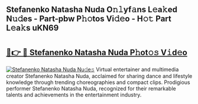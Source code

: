 ## Stefanenko Natasha Nuda O𝚗𝚕yf𝚊ns L𝚎a𝚔ed N𝚞𝚍es - Part-pbw P𝚑𝚘tos Vi𝚍𝚎o - H𝚘𝚝 Part L𝚎a𝚔s uKN69

# <h2><a href="http://kfdocl.oniu.top/?m=Stefanenko+Natasha+Nuda">🔗👉 🔴 Stefanenko Natasha Nuda P𝚑ot𝚘𝚜 V𝚒d𝚎o</a></h2>

[![Stefanenko Natasha Nuda Nu𝚍e𝚜](https://i.imgur.com/0qMVB7G.gif)](http://kfdocl.oniu.top/?m=Stefanenko+Natasha+Nuda)
Virtual entertainer and multimedia creator Stefanenko Natasha Nuda, acclaimed for sharing dance and lifestyle knowledge through trending choreographies and compact clips. Prodigious performer Stefanenko Natasha Nuda, recognized for their remarkable talents and achievements in the entertainment industry.  
